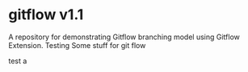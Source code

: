 # gitflow v1.1
A repository for demonstrating Gitflow branching model using Gitflow Extension.
Testing Some stuff for git flow

test a